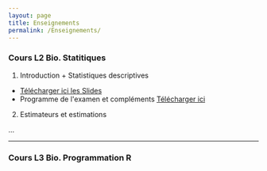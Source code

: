 ```yaml
---
layout: page
title: Enseignements
permalink: /Enseignements/
---
```



### Cours L2 Bio. Statitiques

1. Introduction + Statistiques descriptives

- [Télécharger ici les Slides](./Publications/MSV31_cours.pdf)
- Programme de l'examen et compléments [Télécharger ici](./Publications/Stat_descriptives.pdf) 

2. Estimateurs et estimations

...





---

### Cours L3 Bio. Programmation R



